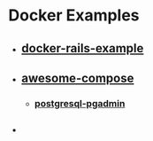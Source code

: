

# Docker Examples

- ## [docker-rails-example](https://github.com/nickjj/docker-rails-example)


- ## [awesome-compose](https://github.com/docker/awesome-compose) 
    - ### [postgresql-pgadmin](https://github.com/docker/awesome-compose/tree/master/postgresql-pgadmin)
- ## []()